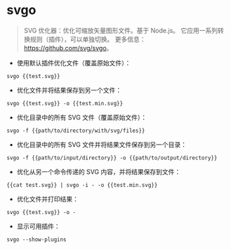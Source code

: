# svgo

> SVG 优化器：优化可缩放矢量图形文件。基于 Node.js。
> 它应用一系列转换规则（插件），可以单独切换。
> 更多信息：<https://github.com/svg/svgo>。

- 使用默认插件优化文件（覆盖原始文件）：

`svgo {{test.svg}}`

- 优化文件并将结果保存到另一个文件：

`svgo {{test.svg}} -o {{test.min.svg}}`

- 优化目录中的所有 SVG 文件（覆盖原始文件）：

`svgo -f {{path/to/directory/with/svg/files}}`

- 优化目录中的所有 SVG 文件并将结果文件保存到另一个目录：

`svgo -f {{path/to/input/directory}} -o {{path/to/output/directory}}`

- 优化从另一个命令传递的 SVG 内容，并将结果保存到文件：

`{{cat test.svg}} | svgo -i - -o {{test.min.svg}}`

- 优化文件并打印结果：

`svgo {{test.svg}} -o -`

- 显示可用插件：

`svgo --show-plugins`